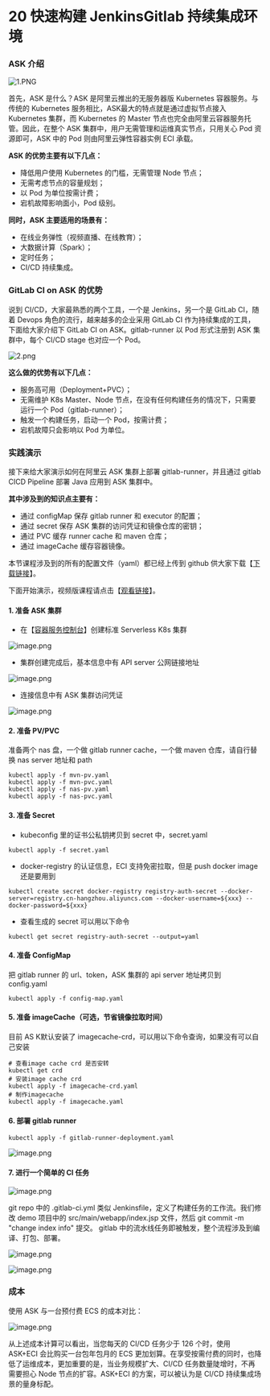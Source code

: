 20 快速构建 JenkinsGitlab 持续集成环境
============================

### ASK 介绍

![1.PNG](assets/2020-10-26-040914.png)

首先，ASK 是什么？ASK 是阿里云推出的无服务器版 Kubernetes 容器服务。与传统的 Kubernetes 服务相比，ASK最大的特点就是通过虚拟节点接入 Kubernetes 集群，而 Kubernetes 的 Master 节点也完全由阿里云容器服务托管。因此，在整个 ASK 集群中，用户无需管理和运维真实节点，只用关心 Pod 资源即可，ASK 中的 Pod 则由阿里云弹性容器实例 ECI 承载。

**ASK 的优势主要有以下几点：**

* 降低用户使用 Kubernetes 的门槛，无需管理 Node 节点；
* 无需考虑节点的容量规划；
* 以 Pod 为单位按需计费；
* 宕机故障影响面小，Pod 级别。

**同时，ASK 主要适用的场景有：**

* 在线业务弹性（视频直播、在线教育）；
* 大数据计算（Spark）；
* 定时任务；
* CI/CD 持续集成。

### GitLab CI on ASK 的优势

说到 CI/CD，大家最熟悉的两个工具，一个是 Jenkins，另一个是 GitLab CI，随着 Devops 角色的流行，越来越多的企业采用 GitLab CI 作为持续集成的工具，下面给大家介绍下 GitLab CI on ASK。gitlab-runner 以 Pod 形式注册到 ASK 集群中，每个 CI/CD stage 也对应一个 Pod。

![2.png](assets/2020-10-26-040920.png)

**这么做的优势有以下几点：**

* 服务高可用（Deployment+PVC）；
* 无需维护 K8s Master、Node 节点，在没有任何构建任务的情况下，只需要运行一个 Pod（gitlab-runner）；
* 触发一个构建任务，启动一个 Pod，按需计费；
* 宕机故障只会影响以 Pod 为单位。

### 实践演示

接下来给大家演示如何在阿里云 ASK 集群上部署 gitlab-runner，并且通过 gitlab CICD Pipeline 部署 Java 应用到 ASK 集群中。

**其中涉及到的知识点主要有：**

* 通过 configMap 保存 gitlab runner 和 executor 的配置；
* 通过 secret 保存 ASK 集群的访问凭证和镜像仓库的密钥；
* 通过 PVC 缓存 runner cache 和 maven 仓库；
* 通过 imageCache 缓存容器镜像。

本节课程涉及到的所有的配置文件（yaml）都已经上传到 github 供大家下载【[下载链接](https://github.com/aliyuneci/BestPractice-Serverless-Kubernetes/tree/master/eci-gitlab-runner)】。

下面开始演示，视频版课程请点击【[观看链接](https://developer.aliyun.com/lesson_2025_19016)】。

#### 1\. 准备 ASK 集群

* 在【[容器服务控制台](https://cs.console.aliyun.com/?spm=5176.eciconsole.0.0.68254a9cNv12zh#/k8s/cluster/createV2/serverless)】创建标准 Serverless K8s 集群

![image.png](assets/2020-10-26-040922.png)

* 集群创建完成后，基本信息中有 API server 公网链接地址

![image.png](assets/2020-10-26-040923.png)

* 连接信息中有 ASK 集群访问凭证

![image.png](assets/2020-10-26-040925.png)

#### 2\. 准备 PV/PVC

准备两个 nas 盘，一个做 gitlab runner cache，一个做 maven 仓库，请自行替换 nas server 地址和 path

```shell
kubectl apply -f mvn-pv.yaml
kubectl apply -f mvn-pvc.yaml
kubectl apply -f nas-pv.yaml
kubectl apply -f nas-pvc.yaml

```

#### 3\. 准备 Secret

* kubeconfig 里的证书公私钥拷贝到 secret 中，secret.yaml

```shell
kubectl apply -f secret.yaml

```

* docker-registry 的认证信息，ECI 支持免密拉取，但是 push docker image 还是要用到

```shell
kubectl create secret docker-registry registry-auth-secret --docker-server=registry.cn-hangzhou.aliyuncs.com --docker-username=${xxx} --docker-password=${xxx}

```

* 查看生成的 secret 可以用以下命令

```shell
kubectl get secret registry-auth-secret --output=yaml

```

#### 4\. 准备 ConfigMap

把 gitlab runner 的 url、token，ASK 集群的 api server 地址拷贝到 config.yaml

```shell
kubectl apply -f config-map.yaml

```

#### 5\. 准备 imageCache（可选，节省镜像拉取时间）

目前 AS K默认安装了 imagecache-crd，可以用以下命令查询，如果没有可以自己安装

```shell
# 查看image cache crd 是否安转
kubectl get crd
# 安装image cache crd
kubectl apply -f imagecache-crd.yaml
# 制作imagecache
kubectl apply -f imagecache.yaml

```

#### 6\. 部署 gitlab runner

```shell
kubectl apply -f gitlab-runner-deployment.yaml

```

![image.png](assets/2020-10-26-040927.png)

#### 7\. 进行一个简单的 CI 任务

![image.png](assets/2020-10-26-040929.png)

git repo 中的 .gitlab-ci.yml 类似 Jenkinsfile，定义了构建任务的工作流。我们修改 demo 项目中的 src/main/webapp/index.jsp 文件，然后 git commit -m "change index info" 提交。 gitlab 中的流水线任务即被触发，整个流程涉及到编译、打包、部署。

![image.png](assets/2020-10-26-040930.png)

![image.png](assets/2020-10-26-040931.png)

### 成本

使用 ASK 与一台预付费 ECS 的成本对比：

![image.png](assets/2020-10-26-040932.png)

从上述成本计算可以看出，当您每天的 CI/CD 任务少于 126 个时，使用 ASK+ECI 会比购买一台包年包月的 ECS 更加划算。在享受按需付费的同时，也降低了运维成本，更加重要的是，当业务规模扩大、CI/CD 任务数量陡增时，不再需要担心 Node 节点的扩容。ASK+ECI 的方案，可以被认为是 CI/CD 持续集成场景的量身标配。
